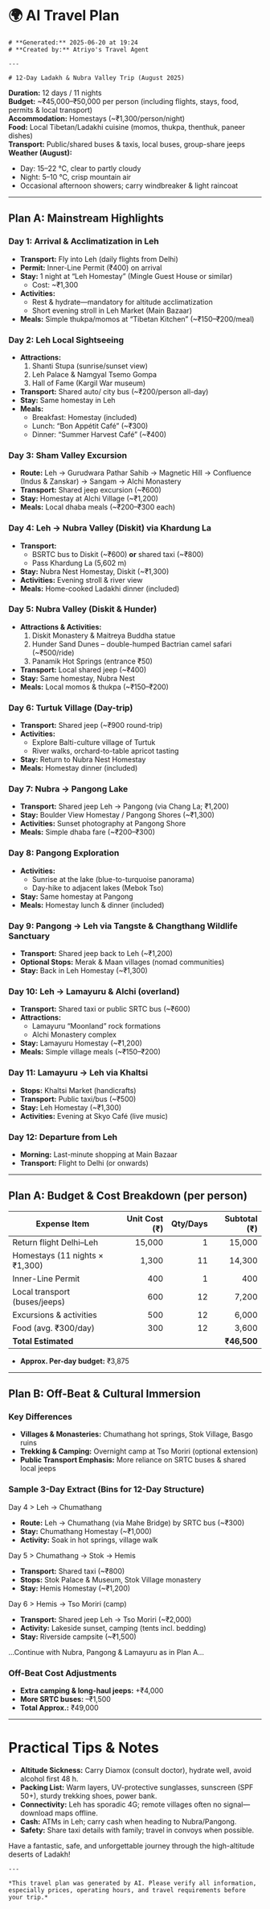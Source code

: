 # 🌍 AI Travel Plan

    # **Generated:** 2025-06-20 at 19:24  
    # **Created by:** Atriyo's Travel Agent

    ---

    # 12-Day Ladakh & Nubra Valley Trip (August 2025)

**Duration:** 12 days / 11 nights  
**Budget:** ~₹45,000–₹50,000 per person (including flights, stays, food, permits & local transport)  
**Accommodation:** Homestays (~₹1,300/person/night)  
**Food:** Local Tibetan/​Ladakhi cuisine (momos, thukpa, thenthuk, paneer dishes)  
**Transport:** Public/shared buses & taxis, local buses, group-share jeeps  
**Weather (August):**  
- Day: 15–22 °C, clear to partly cloudy  
- Night: 5–10 °C, crisp mountain air  
- Occasional afternoon showers; carry windbreaker & light raincoat  

---  

## Plan A: Mainstream Highlights

### Day 1: Arrival & Acclimatization in Leh  
- **Transport:** Fly into Leh (daily flights from Delhi)  
- **Permit:** Inner-Line Permit (₹400) on arrival  
- **Stay:** 1 night at “Leh Homestay” (Mingle Guest House or similar)  
  - Cost: ~₹1,300  
- **Activities:**  
  - Rest & hydrate—mandatory for altitude acclimatization  
  - Short evening stroll in Leh Market (Main Bazaar)  
- **Meals:** Simple thukpa/momos at “Tibetan Kitchen” (~₹150–₹200/meal)  

### Day 2: Leh Local Sightseeing  
- **Attractions:**  
  1. Shanti Stupa (sunrise/sunset view)  
  2. Leh Palace & Namgyal Tsemo Gompa  
  3. Hall of Fame (Kargil War museum)  
- **Transport:** Shared auto/ city bus (~₹200/person all-day)  
- **Stay:** Same homestay in Leh  
- **Meals:**  
  - Breakfast: Homestay (included)  
  - Lunch: “Bon Appétit Café” (~₹300)  
  - Dinner: “Summer Harvest Café” (~₹400)  

### Day 3: Sham Valley Excursion  
- **Route:** Leh → Gurudwara Pathar Sahib → Magnetic Hill → Confluence (Indus & Zanskar) → Sangam → Alchi Monastery  
- **Transport:** Shared jeep excursion (~₹600)  
- **Stay:** Homestay at Alchi Village (~₹1,200)  
- **Meals:** Local dhaba meals (~₹200–₹300 each)  

### Day 4: Leh → Nubra Valley (Diskit) via Khardung La  
- **Transport:**  
  - BSRTC bus to Diskit (~₹600) **or** shared taxi (~₹800)  
  - Pass Khardung La (5,602 m)  
- **Stay:** Nubra Nest Homestay, Diskit (~₹1,300)  
- **Activities:** Evening stroll & river view  
- **Meals:** Home-cooked Ladakhi dinner (included)  

### Day 5: Nubra Valley (Diskit & Hunder)  
- **Attractions & Activities:**  
  1. Diskit Monastery & Maitreya Buddha statue  
  2. Hunder Sand Dunes – double-humped Bactrian camel safari (~₹500/ride)  
  3. Panamik Hot Springs (entrance ₹50)  
- **Transport:** Local shared jeep (~₹400)  
- **Stay:** Same homestay, Nubra Nest  
- **Meals:** Local momos & thukpa (~₹150–₹200)  

### Day 6: Turtuk Village (Day-trip)  
- **Transport:** Shared jeep (~₹900 round-trip)  
- **Activities:**  
  - Explore Balti-culture village of Turtuk  
  - River walks, orchard-to-table apricot tasting  
- **Stay:** Return to Nubra Nest Homestay  
- **Meals:** Homestay dinner (included)  

### Day 7: Nubra → Pangong Lake  
- **Transport:** Shared jeep Leh → Pangong (via Chang La; ₹1,200)  
- **Stay:** Boulder View Homestay / Pangong Shores (~₹1,300)  
- **Activities:** Sunset photography at Pangong Shore  
- **Meals:** Simple dhaba fare (~₹200–₹300)  

### Day 8: Pangong Exploration  
- **Activities:**  
  - Sunrise at the lake (blue-to-turquoise panorama)  
  - Day-hike to adjacent lakes (Mebok Tso)  
- **Stay:** Same homestay at Pangong  
- **Meals:** Homestay lunch & dinner (included)  

### Day 9: Pangong → Leh via Tangste & Changthang Wildlife Sanctuary  
- **Transport:** Shared jeep back to Leh (~₹1,200)  
- **Optional Stops:** Merak & Maan villages (nomad communities)  
- **Stay:** Back in Leh Homestay (~₹1,300)  

### Day 10: Leh → Lamayuru & Alchi (overland)  
- **Transport:** Shared taxi or public SRTC bus (~₹600)  
- **Attractions:**  
  - Lamayuru “Moonland” rock formations  
  - Alchi Monastery complex  
- **Stay:** Lamayuru Homestay (~₹1,200)  
- **Meals:** Simple village meals (~₹150–₹200)  

### Day 11: Lamayuru → Leh via Khaltsi  
- **Stops:** Khaltsi Market (handicrafts)  
- **Transport:** Public taxi/bus (~₹500)  
- **Stay:** Leh Homestay (~₹1,300)  
- **Activities:** Evening at Skyo Café (live music)  

### Day 12: Departure from Leh  
- **Morning:** Last-minute shopping at Main Bazaar  
- **Transport:** Flight to Delhi (or onwards)  

---

## Plan A: Budget & Cost Breakdown (per person)

| Expense Item                  | Unit Cost (₹) | Qty/Days | Subtotal (₹) |
|-------------------------------|--------------:|---------:|-------------:|
| Return flight Delhi–Leh       |       15,000  |        1 |      15,000 |
| Homestays (11 nights × ₹1,300)|        1,300  |       11 |      14,300 |
| Inner-Line Permit             |          400  |        1 |         400 |
| Local transport (buses/jeeps) |          600  |       12 |       7,200 |
| Excursions & activities       |          500  |       12 |       6,000 |
| Food (avg. ₹300/day)          |          300  |       12 |       3,600 |
| **Total Estimated**           |               |          | **₹46,500** |

- **Approx. Per-day budget:** ₹3,875  

---

## Plan B: Off-Beat & Cultural Immersion

### Key Differences  
- **Villages & Monasteries:** Chumathang hot springs, Stok Village, Basgo ruins  
- **Trekking & Camping:** Overnight camp at Tso Moriri (optional extension)  
- **Public Transport Emphasis:** More reliance on SRTC buses & shared local jeeps  

### Sample 3-Day Extract (Bins for 12-Day Structure)

Day 4 > Leh → Chumathang  
- **Route:** Leh → Chumathang (via Mahe Bridge) by SRTC bus (~₹300)  
- **Stay:** Chumathang Homestay (~₹1,000)  
- **Activity:** Soak in hot springs, village walk  

Day 5 > Chumathang → Stok → Hemis  
- **Transport:** Shared taxi (~₹800)  
- **Stops:** Stok Palace & Museum, Stok Village monastery  
- **Stay:** Hemis Homestay (~₹1,200)  

Day 6 > Hemis → Tso Moriri (camp)  
- **Transport:** Shared jeep Leh → Tso Moriri (~₹2,000)  
- **Activity:** Lakeside sunset, camping (tents incl. bedding)  
- **Stay:** Riverside campsite (~₹1,500)  

…Continue with Nubra, Pangong & Lamayuru as in Plan A…  

### Off-Beat Cost Adjustments  
- **Extra camping & long-haul jeeps:** +₹4,000  
- **More SRTC buses:** –₹1,500  
- **Total Approx.:** ₹49,000  

---

# Practical Tips & Notes

- **Altitude Sickness:** Carry Diamox (consult doctor), hydrate well, avoid alcohol first 48 h.  
- **Packing List:** Warm layers, UV-protective sunglasses, sunscreen (SPF 50+), sturdy trekking shoes, power bank.  
- **Connectivity:** Leh has sporadic 4G; remote villages often no signal—download maps offline.  
- **Cash:** ATMs in Leh; carry cash when heading to Nubra/Pangong.  
- **Safety:** Share taxi details with family; travel in convoys when possible.  

Have a fantastic, safe, and unforgettable journey through the high-altitude deserts of Ladakh!

    ---

    *This travel plan was generated by AI. Please verify all information, especially prices, operating hours, and travel requirements before your trip.*
    